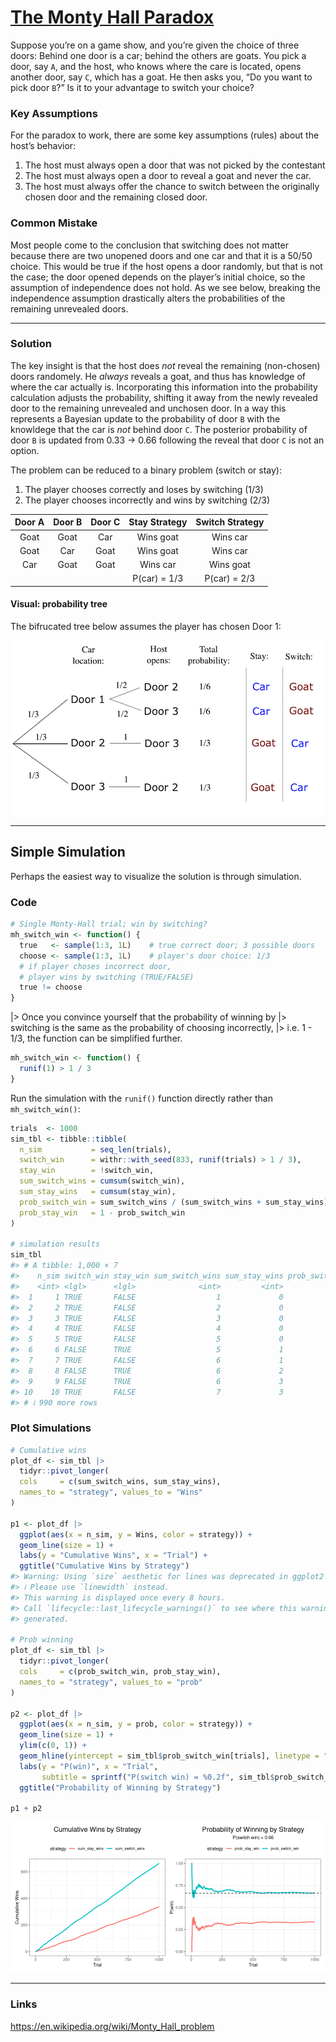 
<!-- README.md is generated from README.Rmd. Please edit that file -->

# [The Monty Hall Paradox](https://stufield.github.io/monty-hall-paradox)

Suppose you’re on a game show, and you’re given the choice of three
doors: Behind one door is a car; behind the others are goats. You pick a
door, say `A`, and the host, who knows where the care is located, opens
another door, say `C`, which has a goat. He then asks you, “Do you want
to pick door `B`?” Is it to your advantage to switch your choice?

### Key Assumptions

For the paradox to work, there are some key assumptions (rules) about
the host’s behavior:

1.  The host must always open a door that was not picked by the
    contestant
2.  The host must always open a door to reveal a goat and never the car.
3.  The host must always offer the chance to switch between the
    originally chosen door and the remaining closed door.

### Common Mistake

Most people come to the conclusion that switching does not matter
because there are two unopened doors and one car and that it is a 50/50
choice. This would be true if the host opens a door randomly, but that
is not the case; the door opened depends on the player’s initial choice,
so the assumption of independence does not hold. As we see below,
breaking the independence assumption drastically alters the
probabilities of the remaining unrevealed doors.

------------------------------------------------------------------------

### Solution

The key insight is that the host does *not* reveal the remaining
(non-chosen) doors randomely. He *always* reveals a goat, and thus has
knowledge of where the car actually is. Incorporating this information
into the probability calculation adjusts the probability, shifting it
away from the newly revealed door to the remaining unrevealed and
unchosen door. In a way this represents a Bayesian update to the
probability of door `B` with the knowldege that the car is *not* behind
door `C`. The posterior probability of door `B` is updated from 0.33 -\>
0.66 following the reveal that door `C` is not an option.

The problem can be reduced to a binary problem (switch or stay):

1.  The player chooses correctly and loses by switching (1/3)
2.  The player chooses incorrectly and wins by switching (2/3)

| Door A | Door B | Door C | Stay Strategy | Switch Strategy |
|:------:|:------:|:------:|:-------------:|:---------------:|
|  Goat  |  Goat  |  Car   |   Wins goat   |    Wins car     |
|  Goat  |  Car   |  Goat  |   Wins goat   |    Wins car     |
|  Car   |  Goat  |  Goat  |   Wins car    |    Wins goat    |
|        |        |        | P(car) = 1/3  |  P(car) = 2/3   |

#### Visual: probability tree

The bifrucated tree below assumes the player has chosen Door 1:

![](monty-hall-tree.png)

------------------------------------------------------------------------

## Simple Simulation

Perhaps the easiest way to visualize the solution is through simulation.

### Code

``` r
# Single Monty-Hall trial; win by switching?
mh_switch_win <- function() {
  true   <- sample(1:3, 1L)    # true correct door; 3 possible doors
  choose <- sample(1:3, 1L)    # player's door choice: 1/3
  # if player choses incorrect door,
  # player wins by switching (TRUE/FALSE)
  true != choose
}
```

\|\> Once you convince yourself that the probability of winning by \|\>
switching is the same as the probability of choosing incorrectly, \|\>
i.e. 1 - 1/3, the function can be simplified further.

``` r
mh_switch_win <- function() {
  runif(1) > 1 / 3
}
```

Run the simulation with the `runif()` function directly rather than
`mh_switch_win()`:

``` r
trials  <- 1000
sim_tbl <- tibble::tibble(
  n_sim           = seq_len(trials),
  switch_win      = withr::with_seed(833, runif(trials) > 1 / 3),
  stay_win        = !switch_win,
  sum_switch_wins = cumsum(switch_win),
  sum_stay_wins   = cumsum(stay_win),
  prob_switch_win = sum_switch_wins / (sum_switch_wins + sum_stay_wins),
  prob_stay_win   = 1 - prob_switch_win
)

# simulation results
sim_tbl
#> # A tibble: 1,000 × 7
#>    n_sim switch_win stay_win sum_switch_wins sum_stay_wins prob_switch_win prob_stay_win
#>    <int> <lgl>      <lgl>              <int>         <int>           <dbl>         <dbl>
#>  1     1 TRUE       FALSE                  1             0           1             0    
#>  2     2 TRUE       FALSE                  2             0           1             0    
#>  3     3 TRUE       FALSE                  3             0           1             0    
#>  4     4 TRUE       FALSE                  4             0           1             0    
#>  5     5 TRUE       FALSE                  5             0           1             0    
#>  6     6 FALSE      TRUE                   5             1           0.833         0.167
#>  7     7 TRUE       FALSE                  6             1           0.857         0.143
#>  8     8 FALSE      TRUE                   6             2           0.75          0.25 
#>  9     9 FALSE      TRUE                   6             3           0.667         0.333
#> 10    10 TRUE       FALSE                  7             3           0.7           0.3  
#> # ℹ 990 more rows
```

### Plot Simulations

``` r
# Cumulative wins
plot_df <- sim_tbl |>
  tidyr::pivot_longer(
  cols     = c(sum_switch_wins, sum_stay_wins),
  names_to = "strategy", values_to = "Wins"
)

p1 <- plot_df |>
  ggplot(aes(x = n_sim, y = Wins, color = strategy)) +
  geom_line(size = 1) +
  labs(y = "Cumulative Wins", x = "Trial") +
  ggtitle("Cumulative Wins by Strategy")
#> Warning: Using `size` aesthetic for lines was deprecated in ggplot2 3.4.0.
#> ℹ Please use `linewidth` instead.
#> This warning is displayed once every 8 hours.
#> Call `lifecycle::last_lifecycle_warnings()` to see where this warning was
#> generated.

# Prob winning
plot_df <- sim_tbl |>
  tidyr::pivot_longer(
  cols     = c(prob_switch_win, prob_stay_win),
  names_to = "strategy", values_to = "prob"
)

p2 <- plot_df |>
  ggplot(aes(x = n_sim, y = prob, color = strategy)) +
  geom_line(size = 1) +
  ylim(c(0, 1)) +
  geom_hline(yintercept = sim_tbl$prob_switch_win[trials], linetype = "dashed") +
  labs(y = "P(win)", x = "Trial",
       subtitle = sprintf("P(switch win) = %0.2f", sim_tbl$prob_switch_win[trials])) +
  ggtitle("Probability of Winning by Strategy")

p1 + p2
```

![](figs/README-plot-sim-1.png)<!-- -->

------------------------------------------------------------------------

### Links

<https://en.wikipedia.org/wiki/Monty_Hall_problem>
